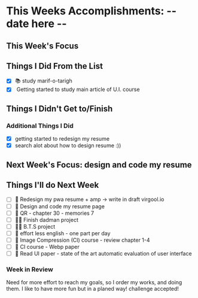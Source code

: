 # This Weeks Accomplishments: -- date here --

## This Week's Focus

## Things I Did From the List

* [x] 📚 study marif-o-tarigh
* [x] ️ Getting started to study main article of U.I. course

## Things I Didn't Get to/Finish

### Additional Things I Did

* [x] getting started to redesign my resume
* [x] search alot about how to design resume :))

## Next Week's Focus: design and code my resume

## Things I'll do Next Week

* [ ] 📝 Redesign my pwa resume + amp -> write in draft virgool.io
* [ ] 💖 Design and code my resume page
* [ ] 📖 QR - chapter 30 - memories 7
* [ ] 👨‍💻 Finish dadman project
* [ ] 👨‍💻 B.T.S project
* [ ] 💬 effort less english - one part per day
* [ ] 📒 Image Compression (CI) course - review chapter 1-4
* [ ] 📃 CI course - Webp paper
* [ ] 📃 Read UI paper - state of the art automatic evaluation of user interface

### Week in Review

Need for more effort to reach my goals, so I order my works, and doing them. I like to have more fun but in a planed way! challenge accepted!
